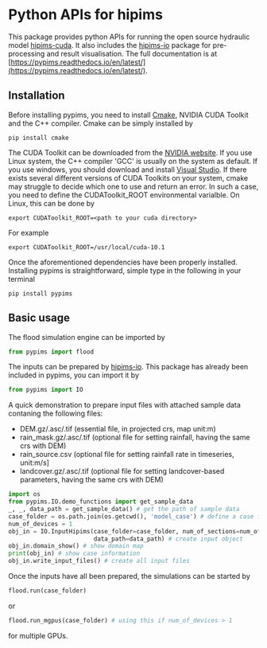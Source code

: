 # Python APIs for hipims

This package provides python APIs for running the open source hydraulic model [hipims-cuda](https://github.com/HEMLab/hipims). It also includes the [hipims-io](https://pypi.org/project/hipims-io/) package for pre-processing and result visualisation. The full documentation is at [https://pypims.readthedocs.io/en/latest/](https://pypims.readthedocs.io/en/latest/).

## Installation

Before installing pypims, you need to install [Cmake](https://cmake.org/download/), NVIDIA CUDA Toolkit and the C++ compiler. Cmake can be simply installed by

```shell
pip install cmake
```

The CUDA Toolkit can be downloaded from the [NVIDIA website](https://developer.nvidia.com/cuda-downloads). If you use Linux system, the C++ compiler 'GCC' is usually on the system as default. If you use windows, you should download and install [Visual Studio](https://visualstudio.microsoft.com/vs/). If there exists several different versions of CUDA Toolkits on your system, cmake may struggle to decide which one to use and return an error. In such a case, you need to define the CUDAToolkit_ROOT environmental varialble. On Linux, this can be done by

```shell
export CUDAToolkit_ROOT=<path to your cuda directory>
```
For example

```shell
export CUDAToolkit_ROOT=/usr/local/cuda-10.1
```

Once the aforementioned dependencies have been properly installed. Installing pypims is straightforward, simple type in the following in your terminal

```shell
pip install pypims
```



## Basic usage

The flood simulation engine can be imported by

```python
from pypims import flood
```

The inputs can be prepared by [hipims-io](https://pypi.org/project/hipims-io/). This package has already been included in pypims, you can import it by

```python
from pypims import IO
```
A quick demonstration to prepare input files with attached sample data contaning the following files:
- DEM.gz/.asc/.tif (essential file, in projected crs, map unit:m)
- rain_mask.gz/.asc/.tif (optional file for setting rainfall, having the same crs with DEM)
- rain_source.csv (optional file for setting rainfall rate in timeseries, unit:m/s]
- landcover.gz/.asc/.tif (optional file for setting landcover-based parameters, having the same crs with DEM)

```python
import os
from pypims.IO.demo_functions import get_sample_data
_, _, data_path = get_sample_data() # get the path of sample data
case_folder = os.path.join(os.getcwd(), 'model_case') # define a case folder in the current directory
num_of_devices = 1
obj_in = IO.InputHipims(case_folder=case_folder, num_of_sections=num_of_devices, 
                        data_path=data_path) # create input object
obj_in.domain_show() # show domain map
print(obj_in) # show case information
obj_in.write_input_files() # create all input files
```

Once the inputs have all been prepared, the simulations can be started by


```python
flood.run(case_folder)
```

or

```python
flood.run_mgpus(case_folder) # using this if num_of_devices > 1
```

for multiple GPUs.